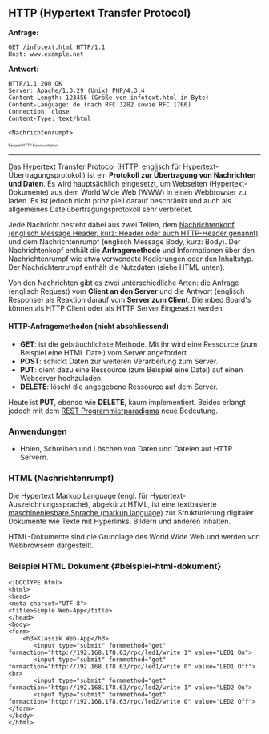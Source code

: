 HTTP (Hypertext Transfer Protocol)
----------------------------------

**Anfrage:**

	GET /infotext.html HTTP/1.1
	Host: www.example.net

**Antwort:**

	HTTP/1.1 200 OK
	Server: Apache/1.3.29 (Unix) PHP/4.3.4
	Content-Length: 123456 (Größe von infotext.html in Byte)
	Content-Language: de (nach RFC 3282 sowie RFC 1766)
	Connection: close
	Content-Type: text/html
	
	<Nachrichtenrumpf>

<p style="font-size: 0.5em">Beispiel HTTP Kommunikation</p>

- - - 

Das Hypertext Transfer Protocol (HTTP, englisch für Hypertext-Übertragungsprotokoll) ist ein **Protokoll zur Übertragung von Nachrichten und Daten**. Es wird hauptsächlich eingesetzt, um Webseiten (Hypertext-Dokumente) aus dem World Wide Web (WWW) in einen Webbrowser zu laden. Es ist jedoch nicht prinzipiell darauf beschränkt und auch als allgemeines Dateiübertragungsprotokoll sehr verbreitet.

Jede Nachricht besteht dabei aus zwei Teilen, dem [Nachrichtenkopf (englisch Message Header, kurz: Header oder auch HTTP-Header genannt)](http://de.wikipedia.org/wiki/Liste_der_HTTP-Headerfelder) und dem Nachrichtenrumpf (englisch Message Body, kurz: Body). Der Nachrichtenkopf enthält die **Anfragemethode** und Informationen über den Nachrichtenrumpf wie etwa verwendete Kodierungen oder den Inhaltstyp. Der Nachrichtenrumpf enthält die Nutzdaten (siehe HTML unten).

Von den Nachrichten gibt es zwei unterschiedliche Arten: die Anfrage (englisch Request) vom **Client an den Server** und die Antwort (englisch Response) als Reaktion darauf vom **Server zum Client**. Die mbed Board&#039;s können als HTTP Client oder als HTTP Server Eingesetzt werden.

#### HTTP-Anfragemethoden (nicht abschliessend) 

*   **GET**: ist die gebräuchlichste Methode. Mit ihr wird eine Ressource (zum Beispiel eine HTML Datei) vom Server angefordert.
*   **POST**: schickt Daten zur weiteren Verarbeitung zum Server.
*   **PUT**: dient dazu eine Ressource (zum Beispiel eine Datei) auf einen Webserver hochzuladen.
*   **DELETE**: löscht die angegebene Ressource auf dem Server.

Heute ist **PUT**, ebenso wie **DELETE**, kaum implementiert. Beides erlangt jedoch mit dem [REST Programmierparadigma](http://de.wikipedia.org/wiki/Representational_State_Transfer) neue Bedeutung.

### Anwendungen 

*   Holen, Schreiben und Löschen von Daten und Dateien auf HTTP Servern.

### HTML (Nachrichtenrumpf)

Die Hypertext Markup Language (engl. für Hypertext-Auszeichnungssprache), abgekürzt HTML, ist eine textbasierte [maschinenlesbare Sprache (markup language)](http://de.wikipedia.org/wiki/Auszeichnungssprache) zur Strukturierung digitaler Dokumente wie Texte mit Hyperlinks, Bildern und anderen Inhalten.

HTML-Dokumente sind die Grundlage des World Wide Web und werden von Webbrowsern dargestellt.

### Beispiel HTML Dokument {#beispiel-html-dokument}

	<!DOCTYPE html>
	<html>
	<head>
	<meta charset="UTF-8">
	<title>Simple Web-App</title>
	</head>
	<body>
	<form>
	    <h3>Klassik Web-App</h3>
	       <input type="submit" formmethod="get" formaction="http://192.168.178.63/rpc/led1/write 1" value="LED1 On">
	       <input type="submit" formmethod="get" formaction="http://192.168.178.63/rpc/led1/write 0" value="LED1 Off"><br>
	       <input type="submit" formmethod="get" formaction="http://192.168.178.63/rpc/led2/write 1" value="LED2 On">
	       <input type="submit" formmethod="get" formaction="http://192.168.178.63/rpc/led2/write 0" value="LED2 Off">
	</form>
	</body>
	</html>    
   